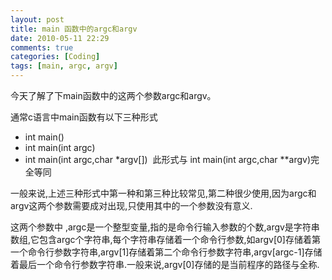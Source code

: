 ```yaml
---
layout: post
title: main 函数中的argc和argv
date: 2010-05-11 22:29
comments: true
categories: [Coding]
tags: [main, argc, argv]
---
```

今天了解了下main函数中的这两个参数argc和argv。

通常c语言中main函数有以下三种形式

- int main()
- int main(int argc)
- int main(int argc,char *argv[])  此形式与 int main(int argc,char **argv)完全等同 

一般来说,上述三种形式中第一种和第三种比较常见,第二种很少使用,因为argc和argv这两个参数需要成对出现,只使用其中的一个参数没有意义.

这两个参数中 ,argc是一个整型变量,指的是命令行输入参数的个数,argv是字符串数组,它包含argc个字符串,每个字符串存储着一个命令行参数,如argv[0]存储着第一个命令行参数字符串,argv[1]存储着第二个命令行参数字符串,argv[argc-1]存储着最后一个命令行参数字符串.一般来说,argv[0]存储的是当前程序的路径与全称.
